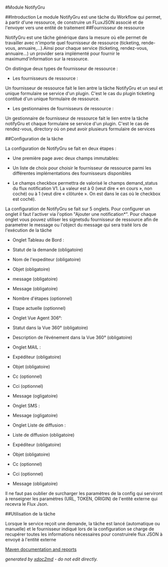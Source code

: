 
#Module NotifyGru

##Introduction
Le module NotifyGru est une tâche du Workflow qui permet, à partir d'une ressource, de construire un FLuxJSON associé et de l'envoyer vers une entité de traitement
##Fournisseur de ressource

NotifyGru est une tâche générique dans la mesure où elle permet de travailler avec n'importe quel fournisseur de ressource (ticketing, rende-vous, annuaire,...).Ainsi pour chaque service (ticketing, rendez-vous, annuaire...) un provider sera implémenté pour fournir le maximumd'information sur la ressource.

On distingue deux types de fournisseur de ressource :


 
* Les fournisseurs de ressource :

Un fournisseur de ressource fait le lien antre la tâche NotifyGru et un seul et unique formulaire se service d'un plugin. C'est le cas du plugin ticketing contitué d'un unique formulaire de ressource.
* Les gestionnaires de fournisseurs de ressource :

Un gestionnaire de fournisseur de ressource fait le lien entre la tâche notifyGru et chaque formulaire se service d'un plugin. C'est le cas de rendez-vous, directory où on peut avoir plusieurs formulaire de services


##Configuration de la tâche

La configuration de NotifyGru se fait en deux étapes :

 
* Une première page avec deux champs immutables:
 
* Un liste de choix pour choisir le fournisseur de ressource parmi les différentes implémentations des fournisseurs disponibles
* Le champs checkbox permettra de valorisé le champs demand_status du flux notification V1. La valeur est à 0 (veut dire « en cours », non coché) ou à 1 (veut dire « clôturée ». On est dans le cas où le checkbox est coché).


La configuration de NotifyGru se fait sur 5 onglets. Pour configurer un onglet il faut l'activer via l'option "Ajouter une notification*". Pour chaque onglet vous pouvez utiliser les signetsdu fournisseur de ressource afin de parametrer le message ou l'object du message qui sera traité lors de l'exécution de la tâche

 
* Onglet Tableau de Bord :
 
* Statut de la demande (obligatoire)
* Nom de l'expediteur (obligatoire)
* Objet (obligatoire)
* message (obligatoire)
* Message (obligatoire)
* Nombre d'étapes (optionnel)
* Etape actuelle (optionnel)

* Onglet Vue Agent 306°:
 
* Statut dans la Vue 360° (obligatoire)
* Description de l’événement dans la Vue 360° (obligatoire)

* Onglet MAIL :
 
* Expéditeur (obligatoire)
* Objet (obligatoire)
* Cc (optionnel)
* Cci (optionnel)
* Message (ogligatoire)

* Onglet SMS :
 
* Message (ogligatoire)

* Onglet Liste de diffusion :
 
* Liste de diffusion (obligatoire)
* Expéditeur (obligatoire)
* Objet (obligatoire)
* Cc (optionnel)
* Cci (optionnel)
* Message (obligatoire)


Il ne faut pas oublier de surcharger les paramètres de la config qui serviront à renseigner les paramètres (URL, TOKEN, ORIGIN) de l'entité externe qui recevra le Flux Json.

##Utilisation de la tâche

Lorsque le service reçoit une demande, la tâche est lancé (automatique ou manuelle) et le fournisseur indiqué lors de la configuration se charge de recupérer toutes les informations nécessaires pour construirele flux JSON à envoyé à l'entité externe


[Maven documentation and reports](http://dev.lutece.paris.fr/plugins/module-workflow-notifygru/)



 *generated by [xdoc2md](https://github.com/lutece-platform/tools-maven-xdoc2md-plugin) - do not edit directly.*